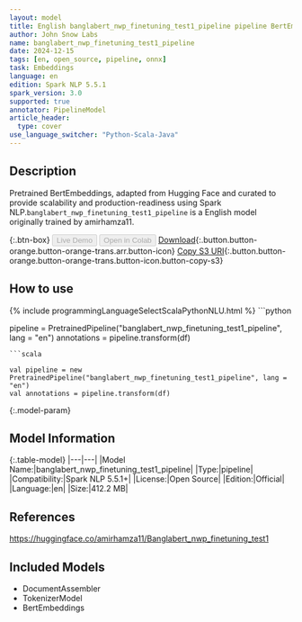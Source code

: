 ```yaml
---
layout: model
title: English banglabert_nwp_finetuning_test1_pipeline pipeline BertEmbeddings from amirhamza11
author: John Snow Labs
name: banglabert_nwp_finetuning_test1_pipeline
date: 2024-12-15
tags: [en, open_source, pipeline, onnx]
task: Embeddings
language: en
edition: Spark NLP 5.5.1
spark_version: 3.0
supported: true
annotator: PipelineModel
article_header:
  type: cover
use_language_switcher: "Python-Scala-Java"
---
```


## Description

Pretrained BertEmbeddings, adapted from Hugging Face and curated to provide scalability and production-readiness using Spark NLP.`banglabert_nwp_finetuning_test1_pipeline` is a English model originally trained by amirhamza11.

{:.btn-box}
<button class="button button-orange" disabled>Live Demo</button>
<button class="button button-orange" disabled>Open in Colab</button>
[Download](https://s3.amazonaws.com/auxdata.johnsnowlabs.com/public/models/banglabert_nwp_finetuning_test1_pipeline_en_5.5.1_3.0_1734233757144.zip){:.button.button-orange.button-orange-trans.arr.button-icon}
[Copy S3 URI](s3://auxdata.johnsnowlabs.com/public/models/banglabert_nwp_finetuning_test1_pipeline_en_5.5.1_3.0_1734233757144.zip){:.button.button-orange.button-orange-trans.button-icon.button-copy-s3}

## How to use



<div class="tabs-box" markdown="1">
{% include programmingLanguageSelectScalaPythonNLU.html %}
```python

pipeline = PretrainedPipeline("banglabert_nwp_finetuning_test1_pipeline", lang = "en")
annotations =  pipeline.transform(df)   

```
```scala

val pipeline = new PretrainedPipeline("banglabert_nwp_finetuning_test1_pipeline", lang = "en")
val annotations = pipeline.transform(df)

```
</div>

{:.model-param}
## Model Information

{:.table-model}
|---|---|
|Model Name:|banglabert_nwp_finetuning_test1_pipeline|
|Type:|pipeline|
|Compatibility:|Spark NLP 5.5.1+|
|License:|Open Source|
|Edition:|Official|
|Language:|en|
|Size:|412.2 MB|

## References

https://huggingface.co/amirhamza11/Banglabert_nwp_finetuning_test1

## Included Models

- DocumentAssembler
- TokenizerModel
- BertEmbeddings
